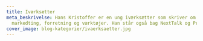 ```yaml
---
title: Iværksætter
meta_beskrivelse: Hans Kristoffer er en ung iværksætter som skriver om personlig udvikling,
  markedting, forretning og værktøjer. Han står også bag NextTalk og Pro-Terrasse.
cover_image: blog-kategorier/ivaerksaetter.jpg
---
```


